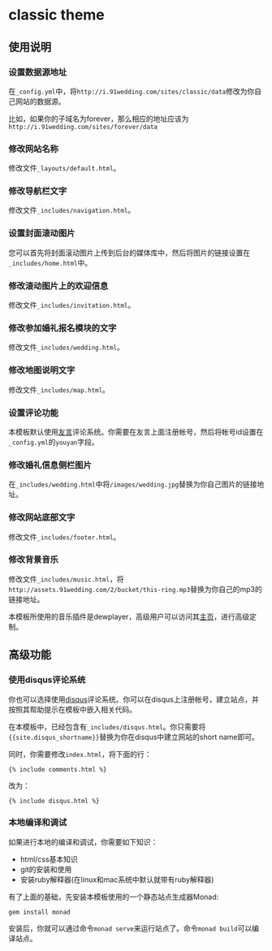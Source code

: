 # classic theme

## 使用说明

### 设置数据源地址

在`_config.yml`中，将`http://i.91wedding.com/sites/classic/data`修改为你自己网站的数据源。

比如，如果你的子域名为forever，那么相应的地址应该为`http://i.91wedding.com/sites/forever/data`

### 修改网站名称

修改文件`_layouts/default.html`。

### 修改导航栏文字

修改文件`_includes/navigation.html`。

### 设置封面滚动图片

您可以首先将封面滚动图片上传到后台的媒体库中，然后将图片的链接设置在`_includes/home.html`中。

### 修改滚动图片上的欢迎信息

修改文件`_includes/invitation.html`。

### 修改参加婚礼报名模块的文字

修改文件`_includes/wedding.html`。

### 修改地图说明文字

修改文件`_includes/map.html`。

### 设置评论功能

本模板默认使用[友言](http://www.uyan.cc/)评论系统。你需要在友言上面注册帐号，然后将帐号id设置在`_config.yml`的`youyan`字段。

### 修改婚礼信息侧栏图片

在`_includes/wedding.html`中将`/images/wedding.jpg`替换为你自己图片的链接地址。

### 修改网站底部文字

修改文件`_includes/footer.html`。

### 修改背景音乐

修改文件`_includes/music.html`，将`http://assets.91wedding.com/2/bucket/this-ring.mp3`替换为你自己的mp3的链接地址。

本模板所使用的音乐插件是dewplayer，高级用户可以访问其[主页](http://www.alsacreations.fr/dewplayer-en.html)，进行高级定制。

## 高级功能

### 使用disqus评论系统

你也可以选择使用[disqus](http://disqus.com/)评论系统。你可以在disqus上注册帐号，建立站点，并按照其帮助提示在模板中嵌入相关代码。

在本模板中，已经包含有`_includes/disqus.html`。你只需要将`{{site.disqus_shortname}}`替换为你在disqus中建立网站的short name即可。

同时，你需要修改`index.html`，将下面的行：

```
{% include comments.html %}
```

改为：

```
{% include disqus.html %}
```

### 本地编译和调试

如果进行本地的编译和调试，你需要如下知识：

- html/css基本知识
- git的安装和使用
- 安装ruby解释器(在linux和mac系统中默认就带有ruby解释器)

有了上面的基础，先安装本模板使用的一个静态站点生成器Monad:

```
gem install monad
```

安装后，你就可以通过命令`monad serve`来运行站点了。命令`monad build`可以编译站点。
